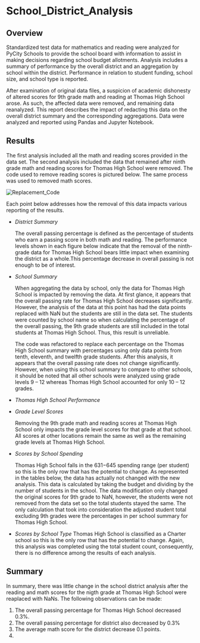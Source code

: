 # School_District_Analysis
## Overview

Standardized test data for mathematics and reading were analyzed for PyCity Schools to provide the school board with information to assist in making decisions regarding school budget allotments. Analysis includes a summary of performance by the overall district and an aggregation by school within the district. Performance in relation to student funding, school size, and school type is reported. 

After examination of original data files, a suspicion of academic dishonesty of altered scores for 9th grade math and reading at Thomas High School arose.  As such, the affected data were removed, and remaining data reanalyzed. This report describes the impact of redacting this data on the overall district summary and the corresponding aggregations. Data were analyzed and reported using Pandas and Jupyter Notebook.

## Results

The first analysis included all the math and reading scores provided in the data set. The second analysis included the data that remained after ninth grade math and reading scores for Thomas High School were removed. The code used to remove reading scores is pictured below. The same process was used to removed math scores.

![Replacement_Code](https://user-images.githubusercontent.com/108107856/180306288-81244bf5-a4e4-458c-b0e2-b1bd8a5c5fdc.png)


Each point below addresses how the removal of this data impacts various reporting of the results.

* *District Summary* 

  The overall passing percentage is defined as the percentage of students who earn a passing score in both math and reading. The performance levels shown   in each figure below indicate that the removal of the ninth-grade data for Thomas High School bears little impact when examining the district as a       whole.This percentage decrease in overall passing is not enough to be of interest.
  
  
  
  
  

* *School Summary*

  When aggregating the data by school, only the data for Thomas High School is impacted by removing the data. At first glance, it appears that the         overall passing rate for Thomas High School decreases significantly. However, the analysis of the data at this point has had the data points replaced     with NaN but the students are still in the data set. The students were counted by school name so when calculating the percentage of the overall           passing, the 9th grade students are still included in the total students at Thomas High School.  Thus, this result is unreliable.

  The code was refactored to replace each percentage on the Thomas High School summary with percentages using only data points from tenth, eleventh, and   twelfth grade students. After this analysis, it appears that the overall passing rate does not change significantly. However, when using this school     summary to compare to other schools, it should be noted that all other schools were analyzed using grade levels 9 – 12 whereas Thomas High School         accounted for only 10 –   12 grades.

* *Thomas High School Performance*



* *Grade Level Scores*

   Removing the 9th grade math and reading scores at Thomas High School only impacts the grade level scores for that grade at that school. All scores at
   other locations remain the same as well as the remaining grade levels at Thomas High School.

* *Scores by School Spending*

  Thomas High School falls in the $631-$645 spending range (per student) so this is the only row that has the potential to change.  As represented in the   tables below, the data has actually not changed with the new analysis. This data is calculated by taking the budget and dividing by the number of
  students in the school. The data modification only changed the original scores for 9th grade to NaN, however, the students were not removed from the 
  data set so the total students stayed the same. The only calculation that took into consideration the adjusted student total excluding 9th grades were 
  the percentages in per school summary for Thomas High School.


* *Scores by School Type*
  Thomas High School is classified as a Charter school so this is the only row that has the potential to change. Again, this analysis was completed using
  the total student count, consequently, there is no difference among the results of each analysis.
  
## Summary

In summary, there was little change in the school district analysis after the reading and math scores for the nigth grade at Thomas High School were reaplaced with NaNs. The following observations can be made:

1. The overall passing percentage for Thomas High School decreased 0.3%.
2. The overall passing percentage for district also decreased by 0.3%
3. The average math score for the district decrease 0.1 points. 
4. 

